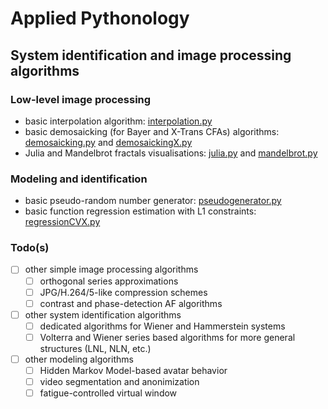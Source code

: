 # Applied Pythonology
## System identification and image processing algorithms
### Low-level image processing
- basic interpolation algorithm: [interpolation.py](./interpolation.py)
- basic demosaicking (for Bayer and X-Trans CFAs) algorithms: [demosaicking.py](./demosaicking.py) and [demosaickingX.py](./demosaickingX.py)
- Julia and Mandelbrot fractals visualisations: [julia.py](./julia.py) and [mandelbrot.py](./mandelbrot.py)
### Modeling and identification
- basic pseudo-random number generator: [pseudogenerator.py](./pseudogenerator.py)
- basic function regression estimation with L1 constraints: [regressionCVX.py](./regressionCVX.py)
### Todo(s)
- [ ] other simple image processing algorithms 
	- [ ] orthogonal series approximations
	- [ ] JPG/H.264/5-like compression schemes
	- [ ] contrast and phase-detection AF algorithms
- [ ] other system identification algorithms
	- [ ] dedicated algorithms for Wiener and Hammerstein systems
	- [ ] Volterra and Wiener series based algorithms for more general structures (LNL, NLN, etc.)
- [ ] other modeling algorithms
	- [ ] Hidden Markov Model-based avatar behavior
	- [ ] video segmentation and anonimization
	- [ ] fatigue-controlled virtual window